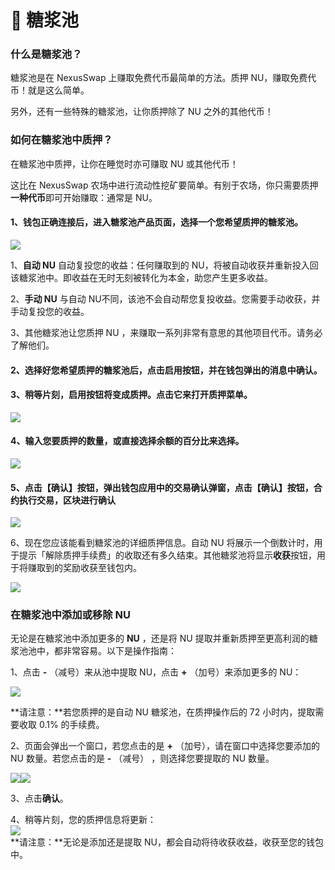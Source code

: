 # 🌋 糖浆池

### 什么是糖浆池？

糖浆池是在 NexusSwap 上赚取免费代币最简单的方法。质押 NU，赚取免费代币！就是这么简单。

另外，还有一些特殊的糖浆池，让你质押除了 NU 之外的其他代币！

### 如何在糖浆池中质押？

在糖浆池中质押，让你在睡觉时亦可赚取 NU 或其他代币！

这比在 NexusSwap 农场中进行流动性挖矿要简单。有别于农场，你只需要质押**一种代币**即可开始赚取：通常是 NU。

#### 1、钱包正确连接后，进入糖浆池产品页面，选择一个您希望质押的糖浆池。

![](../.gitbook/assets/糖浆池1.png)

1、**自动 NU** 自动复投您的收益：任何赚取到的 NU，将被自动收获并重新投入回该糖浆池中。即收益在无时无刻被转化为本金，助您产生更多收益。

2、**手动 NU** 与自动 NU不同，该池不会自动帮您复投收益。您需要手动收获，并手动复投您的收益。

3、其他糖浆池让您质押 NU ，来赚取一系列非常有意思的其他项目代币。请务必了解他们。

#### 2、选择好您希望质押的糖浆池后，点击**启用**按钮，并在钱包弹出的消息中确认。

#### 3、稍等片刻，**启用**按钮将变成**质押**。点击它来打开质押菜单。

![](../.gitbook/assets/糖浆池2.png)

#### 4、输入您要质押的数量，或直接选择余额的百分比来选择。

![](../.gitbook/assets/糖浆池3.png)

#### 5、点击【确认】按钮，弹出钱包应用中的交易确认弹窗，点击【确认】按钮，合约执行交易，区块进行确认

![](../.gitbook/assets/糖浆池4.png)

6、现在您应该能看到糖浆池的详细质押信息。自动 NU 将展示一个倒数计时，用于提示「解除质押手续费」的收取还有多久结束。其他糖浆池将显示**收获**按钮，用于将赚取到的奖励收获至钱包内。

![](../.gitbook/assets/糖浆池5.png)

### **在糖浆池中添加或移除 NU** <a href="#adding-and-removing-cake-from-a-pool" id="adding-and-removing-cake-from-a-pool"></a>

无论是在糖浆池中添加更多的 **NU** ，还是将 NU 提取并重新质押至更高利润的糖浆池池中，都非常容易。以下是操作指南：

1、点击 **-** （减号）来从池中提取 NU，点击 **+** （加号）来添加更多的 NU：

![](../.gitbook/assets/糖浆池6.png)

**请注意：**若您质押的是自动 NU 糖浆池，在质押操作后的 72 小时内，提取需要收取 0.1% 的手续费。

2、页面会弹出一个窗口，若您点击的是 **+** （加号），请在窗口中选择您要添加的 NU 数量。若您点击的是 **-** （减号） ，则选择您要提取的 NU 数量。

![](../.gitbook/assets/糖浆池8.png)![](../.gitbook/assets/糖浆池7.png)

3、点击**确认**。

4、稍等片刻，您的质押信息将更新：\
![](../.gitbook/assets/糖浆池5.png)\
**请注意：**无论是添加还是提取 NU，都会自动将待收获收益，收获至您的钱包中。
